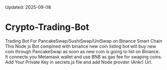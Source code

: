 Updated: 2025-09-08

# Crypto-Trading-Bot
Trading Bot For PancakeSwap/SushiSwap/UniSwap on Binance Smart Chain </br>
This Node js Bot compined with binance new coin listing bot will buy new coin through PancakeSwap as soon as new coin is going to list on Binance.</br>
It connects you Metamask wallet and use BNB as gas fee for swaping coins. Add Your Private Key in secrets.js file and add Node provder (Ankr) Url.